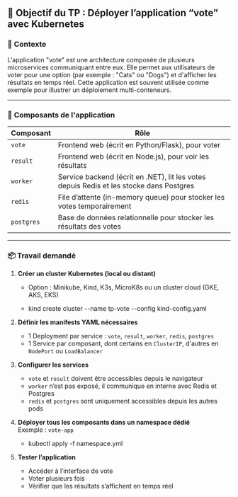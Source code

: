## 🎯 **Objectif du TP : Déployer l’application “vote” avec Kubernetes**

### 🧩 **Contexte**
L'application "vote" est une architecture composée de plusieurs microservices communiquant entre eux. Elle permet aux utilisateurs de voter pour une option (par exemple : "Cats" ou "Dogs") et d'afficher les résultats en temps réel. Cette application est souvent utilisée comme exemple pour illustrer un déploiement multi-conteneurs.

---

### 🔧 **Composants de l'application**

| Composant  | Rôle                                                                 |
|------------|----------------------------------------------------------------------|
| `vote`     | Frontend web (écrit en Python/Flask), pour voter                     |
| `result`   | Frontend web (écrit en Node.js), pour voir les résultats             |
| `worker`   | Service backend (écrit en .NET), lit les votes depuis Redis et les stocke dans Postgres |
| `redis`    | File d’attente (in-memory queue) pour stocker les votes temporairement |
| `postgres` | Base de données relationnelle pour stocker les résultats des votes   |

---

### 📦 **Travail demandé**

1. **Créer un cluster Kubernetes (local ou distant)**  
   - Option : Minikube, Kind, K3s, MicroK8s ou un cluster cloud (GKE, AKS, EKS)

   - kind create cluster --name tp-vote --config kind-config.yaml

2. **Définir les manifests YAML nécessaires**
   - 1 Deployment par service : `vote`, `result`, `worker`, `redis`, `postgres`
   - 1 Service par composant, dont certains en `ClusterIP`, d'autres en `NodePort` ou `LoadBalancer`

3. **Configurer les services**
   - `vote` et `result` doivent être accessibles depuis le navigateur
   - `worker` n’est pas exposé, il communique en interne avec Redis et Postgres
   - `redis` et `postgres` sont uniquement accessibles depuis les autres pods

4. **Déployer tous les composants dans un namespace dédié**  
   Exemple : `vote-app`

   - kubectl apply -f namespace.yml


5. **Tester l’application**
   - Accéder à l’interface de vote
   - Voter plusieurs fois
   - Vérifier que les résultats s’affichent en temps réel

